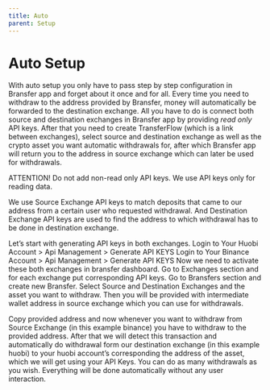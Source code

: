 ```yaml
---
title: Auto
parent: Setup
---
```


# Auto Setup

With auto setup you only have to pass step by step configuration in Bransfer app and forget about it once and for all. Every time you need to withdraw to the address provided by Bransfer, money will automatically be forwarded to the destination exchange. All you have to do is connect  both source and destination exchanges in Bransfer app by providing *read only* API keys. After that you need to create TransferFlow (which is a link between exchanges), select source and destination exchange as well as the crypto asset you want automatic withdrawals for, after which Bransfer app will return you to the address in source exchange which can later be used for withdrawals. 

ATTENTION! Do not add non-read only API keys. We use API keys only for reading data. 

We use Source Exchange API keys to match deposits that came to our address from a certain user who requested withdrawal. And Destination Exchange API keys are used to find the address to which withdrawal has to be done in destination exchange. 

Let’s start with generating API keys in both exchanges. 
Login to Your Huobi Account > Api Management > Generate API KEYS
Login to Your Binance Account > Api Management > Generate API KEYS
Now we need to activate these both exchanges in bransfer dashboard. 
Go to Exchanges section and for each exchange put corresponding API keys. 
Go to Bransfers section and create new Bransfer. 
Select Source and Destination Exchanges and the asset you want to withdraw. 
Then you will be provided with intermediate wallet address in source exchange which you can use for withdrawals. 

Copy provided address and now whenever you want to withdraw from Source Exchange (in this example binance) you have to withdraw to the provided address. After that we will detect this transaction and automatically do withdrawal form our destination exchange (in this example huobi) to your huobi account’s corresponding the address of the asset, which we will get using your API Keys. You can do as many withdrawals as you wish. Everything will be done automatically without any user interaction. 

